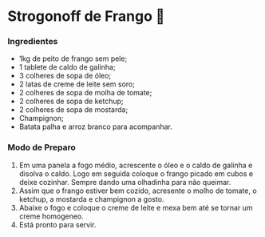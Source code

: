 # Strogonoff de Frango :chicken:



### Ingredientes

- 1kg de peito de frango sem pele;
- 1 tablete de caldo de galinha;
- 3 colheres de sopa de óleo;
- 2 latas de creme de leite sem soro;
- 2 colheres de sopa de molha de tomate;
- 2 colheres de sopa de ketchup;
- 2 colheres de sopa de mostarda;
- Champignon;
- Batata palha e arroz branco para acompanhar.



### Modo de Preparo

1. Em uma panela a fogo médio, acrescente o óleo e o caldo de galinha e disolva o caldo. Logo em seguida coloque o frango picado em cubos e deixe cozinhar. Sempre dando uma olhadinha para não queimar.
2. Assim que o frango estiver bem cozido, acresente o molho de tomate, o ketchup, a mostarda e champignon a gosto.
3. Abaixe o fogo e coloque o creme de leite e mexa bem até se tornar um creme homogeneo.
4. Está pronto para servir.